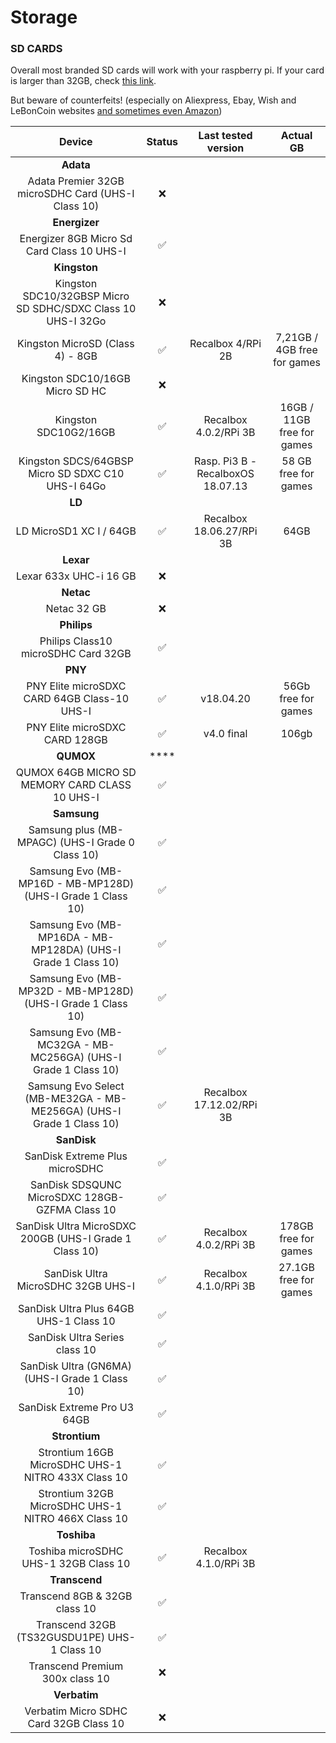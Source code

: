 # Storage

### SD CARDS <a id="sd-cards"></a>

Overall most branded SD cards will work with your raspberry pi. If your card is larger than 32GB, check [this link](https://www.raspberrypi.org/documentation/installation/sdxc_formatting.md).

But beware of counterfeits! \(especially on Aliexpress, Ebay, Wish and LeBonCoin websites [and sometimes even Amazon](https://www.cpchardware.com/when-amazon-opens-opens-a-swap-conf-sandisk/)\)

| Device | Status | Last tested version | Actual GB |
| :---: | :---: | :---: | :---: |
| **Adata** |  |  |  |
| Adata Premier 32GB microSDHC Card \(UHS-I Class 10\) | ​❌​ | ​ | ​ |
| **Energizer** |  |  |  |
| Energizer 8GB Micro Sd Card Class 10 UHS-I | ​✅​ | ​ | ​ |
| **Kingston** |  |  |  |
| Kingston SDC10/32GBSP Micro SD SDHC/SDXC Class 10 UHS-I 32Go | ​❌​ | ​ | ​ |
| Kingston MicroSD \(Class 4\) - 8GB | ​✅​ | Recalbox 4/RPi 2B | 7,21GB / 4GB free for games |
| Kingston SDC10/16GB Micro SD HC | ​❌​ | ​ | ​ |
| Kingston SDC10G2/16GB | ​✅​ | Recalbox 4.0.2/RPi 3B | 16GB / 11GB free for games |
| Kingston SDCS/64GBSP Micro SD SDXC C10 UHS-I 64Go | ​✅​ | Rasp. Pi3 B - RecalboxOS 18.07.13 | 58 GB free for games |
| **LD** |  |  |  |
| LD MicroSD1 XC I / 64GB | ​✅​ | Recalbox 18.06.27/RPi 3B | 64GB |
| **Lexar** |  |  |  |
| Lexar 633x UHC-i 16 GB | ​❌​ | ​ | ​ |
| **Netac** |  |  |  |
| Netac 32 GB | ​❌​ | ​ | ​ |
| **Philips** |  |  |  |
| Philips Class10 microSDHC Card 32GB | ​✅​ | ​ | ​ |
| **PNY** |  |  |  |
| PNY Elite microSDXC CARD 64GB Class-10 UHS-I | ​✅​ | v18.04.20 | 56Gb free for games |
| PNY Elite microSDXC CARD 128GB | ​✅​ | v4.0 final | 106gb |
| **QUMOX** | \*\*\*\* |  |  |
| QUMOX 64GB MICRO SD MEMORY CARD CLASS 10 UHS-I | ​✅​ | ​ | ​ |
| **Samsung** |  |  |  |
| Samsung plus \(MB-MPAGC\) \(UHS-I Grade 0 Class 10\) | ​✅​ | ​ | ​ |
| Samsung Evo \(MB-MP16D - MB-MP128D\) \(UHS-I Grade 1 Class 10\) | ​✅​ | ​ | ​ |
| Samsung Evo \(MB-MP16DA - MB-MP128DA\) \(UHS-I Grade 1 Class 10\) | ​✅​ | ​ | ​ |
| Samsung Evo \(MB-MP32D - MB-MP128D\) \(UHS-I Grade 1 Class 10\) | ​✅​ | ​ | ​ |
| Samsung Evo \(MB-MC32GA - MB-MC256GA\) \(UHS-I Grade 1 Class 10\) | ​✅​ | ​ | ​ |
| Samsung Evo Select \(MB-ME32GA - MB-ME256GA\) \(UHS-I Grade 1 Class 10\) | ​✅​ | Recalbox 17.12.02/RPi 3B | ​ |
| **SanDisk** |  |  |  |
| SanDisk Extreme Plus microSDHC | ​✅​ | ​ | ​ |
| SanDisk SDSQUNC MicroSDXC 128GB-GZFMA Class 10 | ​✅​ | ​ | ​ |
| SanDisk Ultra MicroSDXC 200GB \(UHS-I Grade 1 Class 10\) | ​✅​ | Recalbox 4.0.2/RPi 3B | 178GB free for games |
| SanDisk Ultra MicroSDHC 32GB UHS-I | ​✅​ | Recalbox 4.1.0/RPi 3B | 27.1GB free for games |
| SanDisk Ultra Plus 64GB UHS-1 Class 10 | ​✅​ | ​ | ​ |
| SanDisk Ultra Series class 10 | ​✅​ | ​ | ​ |
| SanDisk Ultra \(GN6MA\) \(UHS-I Grade 1 Class 10\) | ​✅​ | ​ | ​ |
| SanDisk Extreme Pro U3 64GB | ​✅​ |  | ​ |
| **Strontium** |  |  |  |
| Strontium 16GB MicroSDHC UHS-1 NITRO 433X Class 10 | ✅ |  |  |
| Strontium 32GB MicroSDHC UHS-1 NITRO 466X Class 10 | ✅ |  |  |
| **Toshiba** |  |  |  |
| Toshiba microSDHC UHS-1 32GB Class 10 | ​✅​ | Recalbox 4.1.0/RPi 3B |  |
| **Transcend** |  |  |  |
| Transcend 8GB & 32GB class 10 | ​✅​ |  |  |
| Transcend 32GB \(TS32GUSDU1PE\) UHS-1 Class 10 | ​✅​ | ​ | ​ |
| Transcend Premium 300x class 10 | ​❌​ | ​ | ​ |
| **Verbatim** |  |  |  |
| Verbatim Micro SDHC Card 32GB Class 10 | ​❌​ |  |  |

